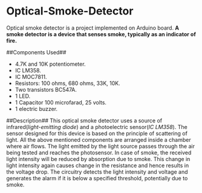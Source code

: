 # Optical-Smoke-Detector
Optical smoke detector is a project implemented on Arduino board.
**A smoke detector is a device that senses smoke, typically as an indicator of fire.**

##Components Used##
* 4.7K and 10K potentiometer.
* IC LM358.
* IC MOC7811.
* Resistors: 100 ohms, 680 ohms, 33K, 10K.
* Two transistors BC547A.
* 1 LED.
* 1 Capacitor 100 microfarad, 25 volts.
* 1 electric buzzer.

##Description##
This optical smoke detector uses a source of infrared(*light-emitting diode*) and a photoelectric sensor(*IC LM358*). The sensor designed for this device is based on the principle of scattering of light. All the above mentioned components are arranged inside a chamber where air flows. The light emitted by the light source passes through the air being tested and reaches the photosensor. In case of smoke, the received light intensity will be reduced by absorption due to smoke. This change in light intensity again causes change in the resistance and hence results in the voltage drop. The circuitry detects the light intensity and voltage and generates the alarm if it is below a specified threshold, potentially due to smoke.